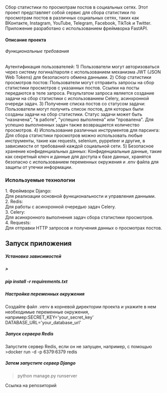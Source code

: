 Сбор статистики по просмотрам постов в социальных сетях.
Этот проект представляет собой сервис для сбора статистики по просмотрам постов в различных социальных сетях, 
таких как ВКонтакте, Instagram, YouTube, Telegram, Facebook, TikTok и Twitter. 
Приложение разработано с использованием фреймворка FastAPI.

<h4>Описание проекта</h3>

<h6>Функциональные требования</h6>
Аутентификация пользователей:
1) Пользователи могут авторизоваться через систему логина/пароля
с использованием механизма JWT (JSON Web Tokens) для безопасного обмена данными. 
2) Сбор статистики просмотров постов: Пользователи могут отправить запросы на сбор статистики просмотров с указанных постов.
Ссылки на посты передаются в теле запроса. Результатом запроса является создание задачи на сбор статистики с использованием Celery, 
асинхронной очереди задач.
3) Получение списка постов со статусом задачи: Пользователи могут получить список постов, для которых были 
созданы задачи на сбор статистики. Статус задачи может быть "назначена", "в работе", "успешно выполнена" или "провалена". Для
успешно выполненных задач также возвращается количество просмотров.
4) Использование различных инструментов для парсинга: 
Для сбора статистики просмотров можно использовать любые инструменты, такие как requests, selenium, pyppeteer и другие,
в зависимости от требований каждой социальной сети.
5) Безопасное хранение конфиденциальных данных: Конфиденциальные данные, такие как
секретный ключ и данные для доступа к базе данных, хранятся безопасно с использованием переменных окружения и .env файла для защиты от утечки информации. 
<h3>Используемые технологии</h3>
1. Фреймворк Django:<br>Для реализации основной функциональности и управления данными.<br>
2. Redis:<br>Для работы с асинхронной очередью задач Celery.<br>
3. Celery:<br>Для асинхронного выполнения задач сбора статистики просмотров.<br>
4. Requests:<br> Для отправки HTTP запросов и получения данных о просмотрах постов. 
<h2>Запуск приложения</h2>
<h5> Установка зависимостей<h5>
><h5>pip install -r requirements.txt</h5>

<h5>Настройка переменных окружения</h5>

Создайте файл .venv в корневой директории проекта и укажите в нем 
необходимые переменные окружения, например:SECRET_KEY='your_secret_key'
DATABASE_URL='your_database_url'

<h5>Запуск сервера Redis</h5>
Запустите сервер Redis, если он не запущен, например, 
с помощью 
>docker run -d -p 6379:6379 redis

<h5> Затем запустите сервер Django</h5>

> python manage.py runserver

Ссылка на репозиторий 
